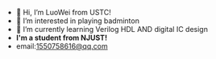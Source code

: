 - 👋 Hi, I’m LuoWei from USTC!
- 👀 I’m interested in playing badminton
- 🌱 I’m currently learning Verilog HDL AND digital IC design
- **I'm a student from NJUST!**
- email:1550758616@qq.com

<!---
EasyBadminton/EasyBadminton is a ✨ special ✨ repository because its `README.md` (this file) appears on your GitHub profile.
You can click the Preview link to take a look at your changes.
--->
